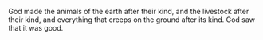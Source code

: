 God made the animals of the earth after their kind, and the livestock after their kind, and everything that creeps on the ground after its kind. God saw that it was good.